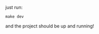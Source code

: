 <!-- Documentation for categories service -->

just run:

`make dev`

and the project should be up and running!
